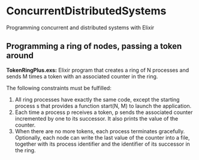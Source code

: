 # ConcurrentDistributedSystems
Programming concurrent and distributed systems with Elixir

## Programming a ring of nodes, passing a token around 
**TokenRingPlus.exs:** Elixir program that creates a ring of N processes and sends M times a token with an associated
counter in the ring.

The following constraints must be fulfilled:
1. All ring processes have exactly the same code, except the starting process s that
provides a function start(N, M) to launch the application.
2. Each time a process p receives a token, p sends the associated counter incremented by
one to its successor. It also prints the value of the counter.
3. When there are no more tokens, each process terminates gracefully. Optionally, each
node can write the last value of the counter into a file, together with its process
identifier and the identifier of its successor in the ring.
